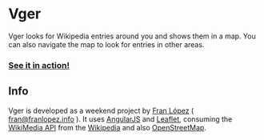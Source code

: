 Vger
====

Vger looks for Wikipedia entries around you and shows them in a map. You can also navigate the map to look for entries in other areas.

### [See it in action!](http://franlopez.github.io/vger/)

Info
----
Vger is developed as a weekend project by [Fran López](http://www.franlopez.info/) ( fran@franlopez.info ). It uses [AngularJS](https://angularjs.org/) and [Leaflet](http://leafletjs.com/), consuming the [WikiMedia API](http://www.mediawiki.org/wiki/API:Main_page) from the [Wikipedia](http://www.wikipedia.org/) and also [OpenStreetMap](http://www.openstreetmap.org).